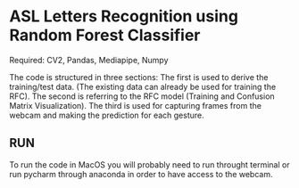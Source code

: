 # ASL Letters Recognition using Random Forest Classifier 

Required: CV2, Pandas, Mediapipe, Numpy

The code is structured in three sections:
  The first is used to derive the training/test data. (The existing data can already be used for training the RFC).
  The second is referring to the RFC model (Training and Confusion Matrix Visualization).
  The third is used for capturing frames from the webcam and making the prediction for each gesture.

## RUN
To run the code in MacOS you will probably need to run throught terminal or run pycharm through anaconda in order to have access to the webcam.
